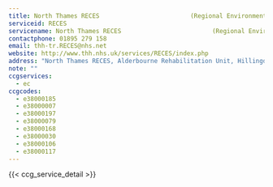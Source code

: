 ```yaml
---
title: North Thames RECES                         (Regional Environmental Control Equipment Service) 
serviceid: RECES
servicename: North Thames RECES                         (Regional Environmental Control Equipment Service) 
contactphone: 01895 279 158
email: thh-tr.RECES@nhs.net
website: http://www.thh.nhs.uk/services/RECES/index.php
address: "North Thames RECES, Alderbourne Rehabilitation Unit, Hillingdon Hospital, Pield Heath Road, Uxbridge, UB8 3NN"
note: ""
ccgservices:
  - ec
ccgcodes:
  - e38000185
  - e38000007
  - e38000197
  - e38000079
  - e38000168
  - e38000030
  - e38000106
  - e38000117
---
```


{{< ccg_service_detail >}}
